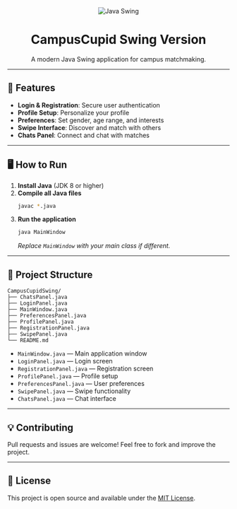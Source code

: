 <div align="center">
  <img src="https://img.shields.io/badge/Java-Swing-blue" alt="Java Swing" />
  <h1>CampusCupid Swing Version</h1>
  <p>A modern Java Swing application for campus matchmaking.</p>
</div>

---

## 🚀 Features

- **Login & Registration**: Secure user authentication
- **Profile Setup**: Personalize your profile
- **Preferences**: Set gender, age range, and interests
- **Swipe Interface**: Discover and match with others
- **Chats Panel**: Connect and chat with matches

---

## 🖥️ How to Run

1. **Install Java** (JDK 8 or higher)
2. **Compile all Java files**
   ```sh
   javac *.java
   ```
3. **Run the application**
   ```sh
   java MainWindow
   ```
   _Replace `MainWindow` with your main class if different._

---

## 📁 Project Structure

```
CampusCupidSwing/
├── ChatsPanel.java
├── LoginPanel.java
├── MainWindow.java
├── PreferencesPanel.java
├── ProfilePanel.java
├── RegistrationPanel.java
├── SwipePanel.java
└── README.md
```

- `MainWindow.java` — Main application window
- `LoginPanel.java` — Login screen
- `RegistrationPanel.java` — Registration screen
- `ProfilePanel.java` — Profile setup
- `PreferencesPanel.java` — User preferences
- `SwipePanel.java` — Swipe functionality
- `ChatsPanel.java` — Chat interface

---

## 💡 Contributing

Pull requests and issues are welcome! Feel free to fork and improve the project.

---

## 📜 License

This project is open source and available under the [MIT License](LICENSE).